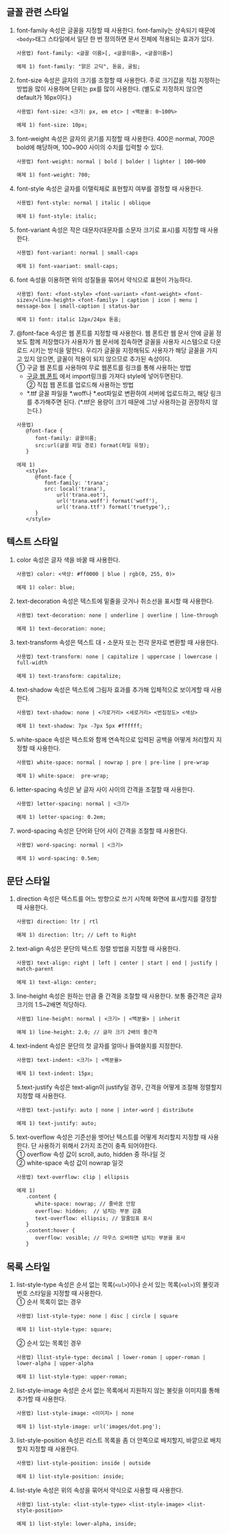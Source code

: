 ## 글꼴 관련 스타일

1. font-family 속성은 글꼴을 지정할 때 사용한다. font-family는 상속되기 때문에 `<body>`태그 스타일에서 일단 한 번 정의하면 문서 전체에 적용되는 효과가 있다.  
    ```
    사용법) font-family: <글꼴 이름>[, <글꼴이름>, <글꼴이름>]
    ```
    ```
    예제 1) font-family: "맑은 고딕", 돋움, 굴림;
    ```
2. font-size 속성은 글자의 크기를 조절할 때 사용한다. 주로 크기값을 직접 지정하는 방법을 많이 사용하며 단위는 px를 많이 사용한다. (별도로 지정하지 않으면 default가 16px이다.)  
    ```
    사용법) font-size: <크기: px, em etc> | <백분율: 0~100%>
    ```
    ```
    예제 1) font-size: 10px;
    ```
3. font-weight 속성은 글자의 굵기를 지정할 때 사용한다. 400은 normal, 700은 bold에 해당하며, 100~900 사이의 수치를 입력할 수 있다.  
    ```
    사용법) font-weight: normal | bold | bolder | lighter | 100~900
    ```
    ```
    예제 1) font-weight: 700;
    ```
4. font-style 속성은 글자를 이탤릭체로 표현할지 여부를 결정할 때 사용한다.  
    ```
    사용법) font-style: normal | italic | oblique
    ```
    ```
    예제 1) font-style: italic;
    ```
5. font-variant 속성은 작은 대문자(대문자를 소문자 크기로 표시)를 지정할 때 사용한다.  
    ```
    사용법) font-variant: normal | small-caps
    ```
    ```
    예제 1) font-vaariant: small-caps;
    ```
6. font 속성을 이용하면 위의 성질들을 묶어서 약식으로 표현이 가능하다.  
    ```
    사용법) font: <font-style> <font-variant> <font-weight> <font-size>/<line-height> <font-family> | caption | icon | menu | message-box | small-caption | status-bar
    ```
    ```
    예제 1) font: italic 12px/24px 돋움;
    ```
7. @font-face 속성은 웹 폰트를 지정할 때 사용한다. 웹 폰트란 웹 문서 안에 글꼴 정보도 함께 저장했다가 사용자가 웹 문서에 접속하면 글꼴을 사용자 시스템으로 다운로드 시키는 방식을 말한다. 우리가 글꼴을 지정해둬도 사용자가 해당 글꼴을 가지고 있지 않으면, 글꼴이 적용이 되지 않으므로 추가된 속성이다.  
   ① 구글 웹 폰트를 사용하여 무료 웹폰트를 링크를 통해 사용하는 방법
    - [구글 웹 폰트](https://fonts.google.com/earlyaccess) 에서 import링크를 가져다 style에 넣어두면된다.  
      ② 직접 웹 폰트를 업로드해 사용하는 방법
    - \*.ttf 글꼴 파일을 \*.woff나 \*.eot파일로 변환하여 서버에 업로드하고, 해당 링크를 추가해주면 된다. (\*.ttf은 용량이 크기 때문에 그냥 사용하는걸 권장하지 않는다.)
    ```
    사용법)
       @font-face {
          font-family: 글꼴이름;
          src:url(글꼴 파일 경로) format(파일 유형);
       }
    ```
    ```
    에제 1)
       <style>
          @font-face {
             font-family: 'trana';
             src: local('trana'),
                 url('trana.eot'),
                 url('trana.woff') format('woff'),
                 url('trana.ttf') format('truetype'),;
          }
       </style>
    ```

## 텍스트 스타일

1. color 속성은 글자 색을 바꿀 때 사용한다.  
    ```
    사용법) color: <색상: #ff0000 | blue | rgb(0, 255, 0)>
    ```
    ```
    예제 1) color: blue;
    ```
2. text-decoration 속성은 텍스트에 밑줄을 긋거나 취소선을 표시할 때 사용한다.  
    ```
    사용법) text-decoration: none | underline | overline | line-through
    ```
    ```
    예제 1) text-decoration: none;
    ```
3. text-transform 속성은 텍스트 대・소문자 또는 전각 문자로 변환할 때 사용한다.  
    ```
    사용법) text-transform: none | capitalize | uppercase | lowercase | full-width
    ```
    ```
    예제 1) text-transform: capitalize;
    ```
4. text-shadow 속성은 텍스트에 그림자 효과를 추가해 입체적으로 보이게할 때 사용한다.  
    ```
    사용법) text-shadow: none | <가로거리> <세로거리> <번짐정도> <색상>
    ```
    ```
    예제 1) text-shadow: 7px -7px 5px #ffffff;
    ```
5. white-space 속성은 텍스트와 함께 연속적으로 입력된 공백을 어떻게 처리할지 지정할 때 사용한다.  
    ```
    사용법) white-space: normal | nowrap | pre | pre-line | pre-wrap
    ```
    ```
    예제 1) white-space:  pre-wrap;
    ```
6. letter-spacing 속성은 낱 글자 사이 사이의 간격을 조절할 때 사용한다.  
    ```
    사용법) letter-spacing: normal | <크기>
    ```
    ```
    예제 1) letter-spacing: 0.2em;
    ```
7. word-spacing 속성은 단어와 단어 사이 간격을 조절할 때 사용한다.  
    ```
    사용법) word-spacing: normal | <크기>
    ```
    ```
    예제 1) word-spacing: 0.5em;
    ```

## 문단 스타일

1. direction 속성은 텍스트를 어느 방향으로 쓰기 시작해 화면에 표시할지를 결정할 때 사용한다.  
    ```
    사용법) direction: ltr | rtl
    ```
    ```
    예제 1) direction: ltr; // Left to Right
    ```
2. text-align 속성은 문단의 텍스트 정렬 방법을 지정할 때 사용한다.  
    ```
    사용법) text-align: right | left | center | start | end | justify | match-parent
    ```
    ```
    예제 1) text-align: center;
    ```
3. line-height 속성은 원하는 만큼 줄 간격을 조절할 때 사용한다. 보통 줄간격은 글자 크기의 1.5~2배면 적당하다.  
    ```
    사용법) line-height: normal | <크기> | <백분율> | inherit
    ```
    ```
    예제 1) line-height: 2.0; // 글자 크기 2배의 줄간격
    ```
4. text-indent 속성은 문단의 첫 글자를 얼마나 들여쓸지를 지정한다.  
    ```
    사용법) text-indent: <크기> | <백분율>
    ```
    ```
    예제 1) text-indent: 15px;
    ```
    5.text-justify 속성은 text-align이 justify일 경우, 간격을 어떻게 조절해 정렬할지 지정할 때 사용한다.  
    ```
    사용법) text-justify: auto | none | inter-word | distribute
    ```
    ```
    예제 1) text-justify: auto;
    ```
5. text-overflow 속성은 기준선을 벗어난 텍스트를 어떻게 처리할지 지정할 때 사용한다. 단 사용하기 위해서 2가지 조건이 충족 되어야한다.  
   ① overflow 속성 값이 scroll, auto, hidden 중 하나일 것  
   ② white-space 속성 값이 nowrap 일것  
    ```
    사용법) text-overflow: clip | ellipsis
    ```
    ```
    예제 1)
       .content {
          white-space: nowrap; // 줄바꿈 안함
          overflow: hidden;  // 넘치는 부분 감춤
          text-overflow: ellipsis; // 말줄임표 표시
       }
       .content:hover {
          overflow: vosible; // 마우스 오버하면 넘치는 부분을 표사
       }
    ```

## 목록 스타일

1. list-style-type 속성은 순서 없는 목록(`<ul>`)이나 순서 있는 목록(`<ol>`)의 불릿과 번호 스타일을 지정할 때 사용한다.  
   ① 순서 목록이 없는 경우  
    ```
    사용법) list-style-type: none | disc | circle | square
    ```
    ```
    예제 1) list-style-type: square;
    ```
    ② 순서 있는 목록인 경우  
    ```
    사용법) llist-style-type: decimal | lower-roman | upper-roman | lower-alpha | upper-alpha
    ```
    ```
    예제 1) list-style-type: upper-roman;
    ```
2. list-style-image 속성은 순서 없는 목록에서 지원하지 않는 불릿을 이미지를 통해 추가할 때 사용한다.  
    ```
    사용법) list-style-image: <이미지> | none
    ```
    ```
    예제 1) list-style-image: url('images/dot.png');
    ```
3. list-style-position 속성은 리스트 목록을 좀 더 안쪽으로 배치할지, 바깥으로 배치할지 지정할 때 사용한다.  
    ```
    사용법) list-style-position: inside | outside
    ```
    ```
    예제 1) list-style-position: inside;
    ```
4. list-style 속성은 위의 속성을 묶어서 약식으로 사용할 때 사용한다.  
    ```
    사용법) list-style: <list-style-type> <list-style-image> <list-style-position>
    ```
    ```
    예제 1) list-style: lower-alpha, inside;
    ```
